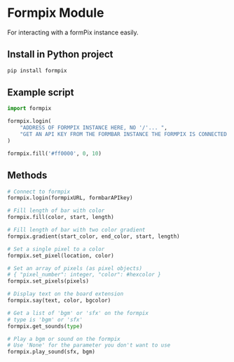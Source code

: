 # Formpix Module
For interacting with a formPix instance easily.

## Install in Python project
```bash
pip install formpix
```

## Example script
```python
import formpix

formpix.login(
    "ADDRESS OF FORMPIX INSTANCE HERE, NO '/'... ",
    "GET AN API KEY FROM THE FORMBAR INSTANCE THE FORMPIX IS CONNECTED TO"
)

formpix.fill('#ff0000', 0, 10)
```

## Methods

```python
# Connect to formpix
formpix.login(formpixURL, formbarAPIkey)

# Fill length of bar with color
formpix.fill(color, start, length)

# Fill length of bar with two color gradient
formpix.gradient(start_color, end_color, start, length)

# Set a single pixel to a color
formpix.set_pixel(location, color)

# Set an array of pixels (as pixel objects)
# { "pixel_number": integer, "color": #hexcolor }
formpix.set_pixels(pixels)

# Display text on the board extension
formpix.say(text, color, bgcolor)

# Get a list of 'bgm' or 'sfx' on the formpix
# type is 'bgm' or 'sfx'
formpix.get_sounds(type)

# Play a bgm or sound on the formpix
# Use 'None' for the parameter you don't want to use
formpix.play_sound(sfx, bgm)
```